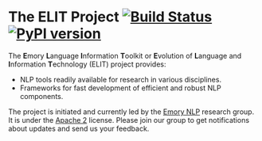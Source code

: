 # The ELIT Project [![Build Status](https://travis-ci.org/emorynlp/elit.svg?branch=master)](https://travis-ci.org/emorynlp/elit) [![PyPI version](https://badge.fury.io/py/elit@2x.png)](https://badge.fury.io/py/elit)

The **E**mory **L**anguage **I**nformation **T**oolkit or **E**volution of **L**anguage and **I**nformation **T**echnology (ELIT) project provides:

* NLP tools readily available for research in various disciplines.
* Frameworks for fast development of efficient and robust NLP components.

The project is initiated and currently led by the [Emory NLP](http://nlp.mathcs.emory.edu) research group. It is under the [Apache 2](http://www.apache.org/licenses/LICENSE-2.0) license. Please join our group to get notifications about updates and send us your feedback.

<!--## Notes

* The python codes generally follow the PEP 8 coding style except: `E221`, `E272`, `E701`.-->